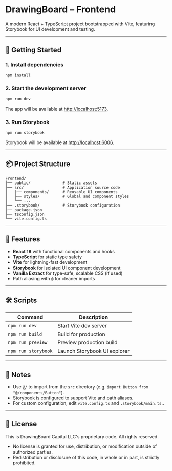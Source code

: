 # DrawingBoard – Frontend

A modern React + TypeScript project bootstrapped with Vite, featuring Storybook for UI development and testing.

---

## 🚀 Getting Started

### 1. Install dependencies

```bash
npm install
```

### 2. Start the development server

```bash
npm run dev
```

The app will be available at [http://localhost:5173](http://localhost:5173).

### 3. Run Storybook

```bash
npm run storybook
```

Storybook will be available at [http://localhost:6006](http://localhost:6006).

---

## 📦 Project Structure

```
Frontend/
├── public/              # Static assets
├── src/                 # Application source code
│   ├── components/      # Reusable UI components
│   ├── styles/          # Global and component styles
│   └── ...
├── .storybook/          # Storybook configuration
├── package.json
├── tsconfig.json
└── vite.config.ts
```

---

## 🧩 Features

- **React 18** with functional components and hooks
- **TypeScript** for static type safety
- **Vite** for lightning-fast development
- **Storybook** for isolated UI component development
- **Vanilla Extract** for type-safe, scalable CSS (if used)
- Path aliasing with `@` for cleaner imports

---

## 🛠️ Scripts

| Command             | Description                  |
| ------------------- | ---------------------------- |
| `npm run dev`       | Start Vite dev server        |
| `npm run build`     | Build for production         |
| `npm run preview`   | Preview production build     |
| `npm run storybook` | Launch Storybook UI explorer |

---

## 📝 Notes

- Use `@/` to import from the `src` directory (e.g. `import Button from "@/components/Button"`).
- Storybook is configured to support Vite and path aliases.
- For custom configuration, edit `vite.config.ts` and `.storybook/main.ts`..

---

## 📄 License

This is DrawingBoard Capital LLC's proprietary code. All rights reserved.

- No license is granted for use, distribution, or modification outside of authorized parties.
- Redistribution or disclosure of this code, in whole or in part, is strictly prohibited.
